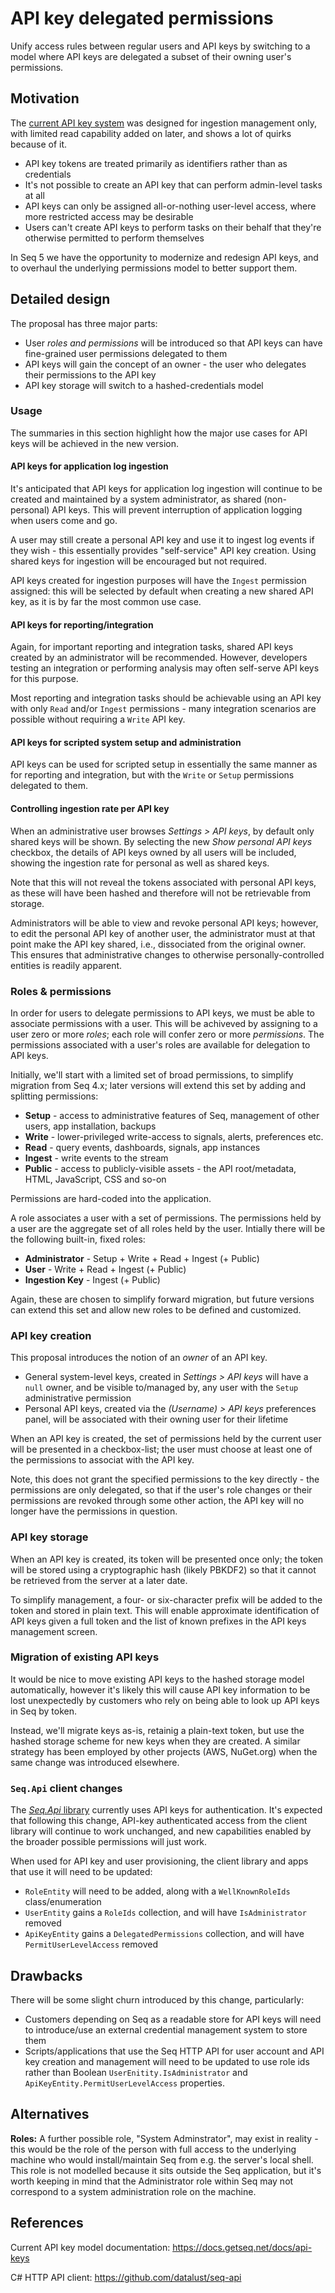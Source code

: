 # API key delegated permissions

Unify access rules between regular users and API keys by switching to a model where API keys are delegated a subset of their owning user's permissions.

## Motivation

The [current API key system](https://docs.getseq.net/docs/api-keys) was designed for ingestion management only, with limited read capability added on later, and shows a lot of quirks because of it.

* API key tokens are treated primarily as identifiers rather than as credentials
* It's not possible to create an API key that can perform admin-level tasks at all
* API keys can only be assigned all-or-nothing user-level access, where more restricted access may be desirable
* Users can't create API keys to perform tasks on their behalf that they're otherwise permitted to perform themselves

In Seq 5 we have the opportunity to modernize and redesign API keys, and to overhaul the underlying permissions model to better support them.

## Detailed design

The proposal has three major parts:

 * User _roles and permissions_ will be introduced so that API keys can have fine-grained user permissions delegated to them
 * API keys will gain the concept of an owner - the user who delegates their permissions to the API key
 * API key storage will switch to a hashed-credentials model

### Usage

The summaries in this section highlight how the major use cases for API keys will be achieved in the new version.

#### API keys for application log ingestion

It's anticipated that API keys for application log ingestion will continue to be created and maintained by a system administrator, as shared (non-personal) API keys. This will prevent interruption of application logging when users come and go.

A user may still create a personal API key and use it to ingest log events if they wish - this essentially provides "self-service" API key creation. Using shared keys for ingestion will be encouraged but not required.

API keys created for ingestion purposes will have the `Ingest` permission assigned: this will be selected by default when creating a new shared API key, as it is by far the most common use case.

#### API keys for reporting/integration

Again, for important reporting and integration tasks, shared API keys created by an administrator will be recommended. However, developers testing an integration or performing analysis may often self-serve API keys for this purpose.

Most reporting and integration tasks should be achievable using an API key with only `Read` and/or `Ingest` permissions - many integration scenarios are possible without requiring a `Write` API key.

#### API keys for scripted system setup and administration

API keys can be used for scripted setup in essentially the same manner as for reporting and integration, but with the `Write` or `Setup` permissions delegated to them.

#### Controlling ingestion rate per API key

When an administrative user browses _Settings > API keys_, by default only shared keys will be shown. By selecting the new _Show personal API keys_ checkbox, the details of API keys owned by all users will be included, showing the ingestion rate for personal as well as shared keys.

Note that this will not reveal the tokens associated with personal API keys, as these will have been hashed and therefore will not be retrievable from storage.

Administrators will be able to view and revoke personal API keys; however, to edit the personal API key of another user, the administrator must at that point make the API key shared, i.e., dissociated from the original owner. This ensures that administrative changes to otherwise personally-controlled entities is readily apparent.

### Roles & permissions

In order for users to delegate permissions to API keys, we must be able to associate permissions with a user. This will be achiveved by assigning to a user zero or more _roles_; each role will confer zero or more _permissions_. The permissions associated with a user's roles are available for delegation to API keys.

Initially, we'll start with a limited set of broad permissions, to simplify migration from Seq 4.x; later versions will extend this set by adding and splitting permissions:

 * **Setup** - access to administrative features of Seq, management of other users, app installation, backups
 * **Write** - lower-privileged write-access to signals, alerts, preferences etc.
 * **Read** - query events, dashboards, signals, app instances
 * **Ingest** - write events to the stream
 * **Public** - access to publicly-visible assets - the API root/metadata, HTML, JavaScript, CSS and so-on

Permissions are hard-coded into the application.

A role associates a user with a set of permissions. The permissions held by a user are the aggregate set of all roles held by the user. Intially there will be the following built-in, fixed roles:

 * **Administrator** - Setup + Write + Read + Ingest (+ Public)
 * **User** - Write + Read + Ingest (+ Public)
 * **Ingestion Key** - Ingest (+ Public)

Again, these are chosen to simplify forward migration, but future versions can extend this set and allow new roles to be defined and customized.

### API key creation

This proposal introduces the notion of an _owner_ of an API key.

 * General system-level keys, created in _Settings > API keys_ will have a `null` owner, and be visible to/managed by, any user with the `Setup` administrative permission
 * Personal API keys, created via the _(Username) > API keys_ preferences panel, will be associated with their owning user for their lifetime

When an API key is created, the set of permissions held by the current user will be presented in a checkbox-list; the user must choose at least one of the permissions to associat with the API key.

Note, this does not grant the specified permissions to the key directly - the permissions are only delegated, so that if the user's role changes or their permissions are revoked through some other action, the API key will no longer have the permissions in question.

### API key storage

When an API key is created, its token will be presented once only; the token will be stored using a cryptographic hash (likely PBKDF2) so that it cannot be retrieved from the server at a later date.

To simplify management, a four- or six-character prefix will be added to the token and stored in plain text. This will enable approximate identification of API keys given a full token and the list of known prefixes in the API keys management screen.

### Migration of existing API keys

It would be nice to move existing API keys to the hashed storage model automatically, however it's likely this will cause API key information to be lost unexpectedly by customers who rely on being able to look up API keys in Seq by token.

Instead, we'll migrate keys as-is, retainig a plain-text token, but use the hashed storage scheme for new keys when they are created. A similar strategy has been employed by other projects (AWS, NuGet.org) when the same change was introduced elsewhere.

### `Seq.Api` client changes

The [_Seq.Api_ library](https://github.com/datalust/seq-api) currently uses API keys for authentication. It's expected that following this change, API-key authenticated access from the client library will continue to work unchanged, and new capabilities enabled by the broader possible permissions will just work.

When used for API key and user provisioning, the client library and apps that use it will need to be updated:

 * `RoleEntity` will need to be added, along with a `WellKnownRoleIds` class/enumeration
 * `UserEntity` gains a `RoleIds` collection, and will have `IsAdministrator` removed
 * `ApiKeyEntity` gains a `DelegatedPermissions` collection, and will have `PermitUserLevelAccess` removed

## Drawbacks

There will be some slight churn introduced by this change, particularly:

 * Customers depending on Seq as a readable store for API keys will need to introduce/use an external credential management system to store them
 * Scripts/applications that use the Seq HTTP API for user account and API key creation and management will need to be updated to use role ids rather than Boolean `UserEnitity.IsAdministrator` and `ApiKeyEntity.PermitUserLevelAccess` properties.

## Alternatives

**Roles:** A further possible role, "System Adminstrator", may exist in reality - this would be the role of the person with full access to the underlying machine who would install/maintain Seq from e.g. the server's local shell. This role is not modelled because it sits outside the Seq application, but it's worth keeping in mind that the Administrator role within Seq may not correspond to a system administration role on the machine.

## References

Current API key model documentation: https://docs.getseq.net/docs/api-keys

C# HTTP API client: https://github.com/datalust/seq-api
